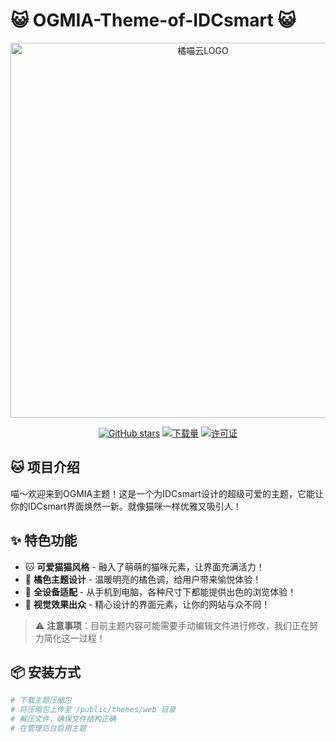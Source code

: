 # 😺 OGMIA-Theme-of-IDCsmart 😺

<p align="center">
  <img src="https://cloud.ogmiao.com/themes/web/ogmiao/img/2.webp" alt="橘喵云LOGO" width="600" />
</p>

<p align="center">
  <a href="#"><img src="https://img.shields.io/github/stars/DYMTHH/OGMIA-Theme-of-IDCsmart?style=for-the-badge&color=pink" alt="GitHub stars" /></a>
  <a href="#"><img src="https://img.shields.io/github/downloads/DYMTHH/OGMIA-Theme-of-IDCsmart/total?style=for-the-badge&color=purple" alt="下载量" /></a>
  <a href="#"><img src="https://img.shields.io/github/license/DYMTHH/OGMIA-Theme-of-IDCsmart?style=for-the-badge&color=orange" alt="许可证" /></a>
</p>

## 🐱 项目介绍

喵～欢迎来到OGMIA主题！这是一个为IDCsmart设计的超级可爱的主题，它能让你的IDCsmart界面焕然一新。就像猫咪一样优雅又吸引人！

## ✨ 特色功能

- 🐱 **可爱猫猫风格** - 融入了萌萌的猫咪元素，让界面充满活力！
- 🧡 **橘色主题设计** - 温暖明亮的橘色调，给用户带来愉悦体验！
- 📱 **全设备适配** - 从手机到电脑，各种尺寸下都能提供出色的浏览体验！
- 🎨 **视觉效果出众** - 精心设计的界面元素，让你的网站与众不同！

> ⚠️ **注意事项**：目前主题内容可能需要手动编辑文件进行修改，我们正在努力简化这一过程！

## 📦 安装方式

```bash
# 下载主题压缩包
# 将压缩包上传至 /public/themes/web 目录
# 解压文件，确保文件结构正确
# 在管理后台启用主题
